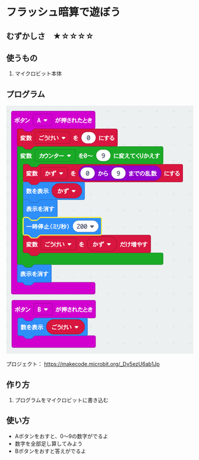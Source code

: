 # フラッシュ暗算で遊ぼう

## むずかしさ　★☆☆☆☆

## 使うもの
1. マイクロビット本体

## プログラム

![](./calc.png)

プロジェクト： https://makecode.microbit.org/_Dv5ezU6ab1Jp

## 作り方

1. プログラムをマイクロビットに書き込む

## 使い方

* Aボタンをおすと、0〜9の数字がでるよ
* 数字を全部足し算してみよう
* Bボタンをおすと答えがでるよ


